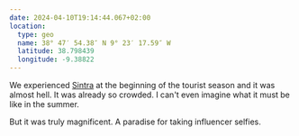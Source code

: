 ```yaml
---
date: 2024-04-10T19:14:44.067+02:00
location:
  type: geo
  name: 38° 47′ 54.38″ N 9° 23′ 17.59″ W
  latitude: 38.798439
  longitude: -9.38822
---
```


We experienced [Sintra](https://www.parquesdesintra.pt/) at the beginning of the tourist season and it was almost hell. It was already so crowded. I can't even imagine what it must be like in the summer. 

But it was truly magnificent. A paradise for taking influencer selfies.
